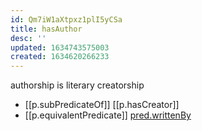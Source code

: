 ```yaml
---
id: Qm7iW1aXtpxz1plI5yCSa
title: hasAuthor
desc: ''
updated: 1634743575003
created: 1634620266233
---
```



authorship is literary creatorship

- [[p.subPredicateOf]] [[p.hasCreator]]
- [[p.equivalentPredicate]] [pred.writtenBy](https://predicate.info)
